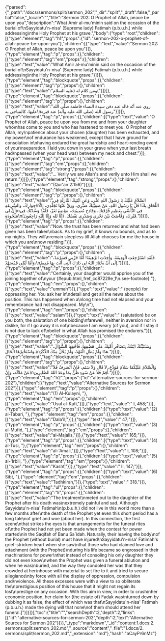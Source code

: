 {"parsed":{"_path":"/docs/sermons/split/sermon_202","_dir":"split","_draft":false,"_partial":false,"_locale":"","title":"Sermon 202:  O Prophet of Allah, peace be upon you","description":"What Amir al-mu'minin said on the occasion of the burial of\nSayyidatu'n-nisa' (Supreme lady) Fatimah (p.b.u.h.) while addressing\nthe Holy Prophet at his grave.","body":{"type":"root","children":[{"type":"element","tag":"h1","props":{"id":"sermon-202-o-prophet-of-allah-peace-be-upon-you"},"children":[{"type":"text","value":"Sermon 202:  O Prophet of Allah, peace be upon you"}]},{"type":"element","tag":"p","props":{},"children":[{"type":"element","tag":"em","props":{},"children":[{"type":"text","value":"What Amir al-mu'minin said on the occasion of the burial of\nSayyidatu'n-nisa' (Supreme lady) Fatimah (p.b.u.h.) while addressing\nthe Holy Prophet at his grave."}]}]},{"type":"element","tag":"blockquote","props":{},"children":[{"type":"element","tag":"p","props":{},"children":[{"type":"text","value":"ومن كلام له (عليه السلام("}]}]},{"type":"element","tag":"blockquote","props":{},"children":[{"type":"element","tag":"p","props":{},"children":[{"type":"text","value":"روي عنه أنّه قاله عند دفن سيدة النساء فاطمة صلّى الله عليها، كالمناجي به\nرسول الله (صلى الله عليه وآله) عند قبره"}]}]},{"type":"element","tag":"p","props":{},"children":[{"type":"text","value":"O Prophet of Allah, peace be upon you from me and from your daughter who\nhas come to you and who has hastened to meet you. O Prophet of Allah, my\npatience about your chosen (daughter) has been exhausted, and my power\nof endurance has weakened, except that I have ground for consolation in\nhaving endured the great hardship and heart-rending event of your\nseparation. I laid you down in your grave when your last breath had\npassed (when your head was) between my neck and chest."}]},{"type":"element","tag":"p","props":{},"children":[{"type":"element","tag":"em","props":{},"children":[{"type":"element","tag":"strong","props":{},"children":[{"type":"text","value":"... Verily we are Allah's and verily unto Him shall we return."}]}]},{"type":"element","tag":"strong","props":{},"children":[{"type":"text","value":"(Qur'an 2:156)"}]}]},{"type":"element","tag":"blockquote","props":{},"children":[{"type":"element","tag":"p","props":{},"children":[{"type":"text","value":"السَّلاَمُ عَلَيْكَ يَا رَسُولَ اللهِ عَنِّي، وَعَنِ ابْنَتِكَ النَّازِلَةِ فِي جِوَارِكَ، وَالسَّرِيعَةِ\nاللَّحَاقِ بِكَ! قَلَّ يَا رَسُولَ اللهِ، عَنْ صَفِيَّتِكَ صَبْرِي، وَرَقَّ عَنْهَا تَجَلُّدِي، إِلاَّ أَنَّ لِي\nفِي التَّأَسِّيِ بِعَظِيمِ فُرْقَتِكَ، وَفَادِحِ مُصِيبَتِكَ، مَوْضِعَ تَعَزّ، فَلَقَدْ وَسَّدْتُكَ فِي مَلْحُودَةِ\nقَبْرِكَ، وَفَاضَتْ بَيْنَ نَحْرِي وَصَدْرِي نَفْسُكَ. (إنَّا لله وَإِنَّا إِلَيْهِ رَاجِعُونَ)."}]}]},{"type":"element","tag":"p","props":{},"children":[{"type":"text","value":"Now. the trust has been returned and what had been given has been taken\nback. As to my grief, it knows no bounds, and as to my nights. They will\nremain sleepless till Allah chooses for me the house in which you are\nnow residing."}]},{"type":"element","tag":"blockquote","props":{},"children":[{"type":"element","tag":"p","props":{},"children":[{"type":"text","value":"فَلَقَدِ اسْتُرْجِعَتِ الْوَدِيعَةُ، وَأُخِذَتِ الرَّهِينَةُ! أَمَّا حُزْنِي فَسَرْمَدٌ، وَأَمَّا لَيْلِي فَمُسَهَّدٌ،\nإِلَى أَنْ يَخْتَارَ اللهُ لِي دَارَكَ الَّتِي أَنْتَ بِهَا مُقِيمٌ."}]}]},{"type":"element","tag":"p","props":{},"children":[{"type":"text","value":"Certainly, your daughter would apprise you of the joining together of\nyour {#epub.html_fref_cc87229e_1\n.see-footnote} "},{"type":"element","tag":"em","props":{},"children":[{"type":"text","value":"ummah"}]},{"type":"text","value":" (people) for oppressing her. You ask her in\ndetail and get all the news about the position. This has happened when a\nlong time had not elapsed and your remembrance had not disappeared. My\n"},{"type":"element","tag":"em","props":{},"children":[{"type":"text","value":"salam"}]},{"type":"text","value":" (salutation) be on you both, the salutation of one bidding\nfarewell, neither in aversion nor in dislike, for if I go away it is not\nbecause I am weary (of you), and if I stay it is not due to lack of\nbelief in what Allah has promised the endurers."}]},{"type":"element","tag":"blockquote","props":{},"children":[{"type":"element","tag":"p","props":{},"children":[{"type":"text","value":"وَسَتُنَبِّئُكَ ابْنَتُكَ بِتَضَافُرِ أُمَّتِكَ عَلَى هَضْمِهَا، فَأَحْفِهَا السُّؤَالَ، وَاسْتَخْبِرْهَا الْحَالَ،\nهذَا وَلَمْ يَطُلِ الْعَهْدُ، وَلَمْ يَخْلُ مِنْكَ الذِّكْرُ."}]}]},{"type":"element","tag":"blockquote","props":{},"children":[{"type":"element","tag":"p","props":{},"children":[{"type":"text","value":"وَالْسَّلاَمُ عَلَيْكُمَا سَلاَمَ مُوَدِّع، لاَ قَال وَلاَ سَئم، فَإنْ أَنْصَرِفْ فَلاَ عَنْ مَلاَلَة، وَإِنْ\nأُقِمْ فَلاَ عَنْ سُوءِ ظَنٍّ بِمَا وَعَدَ اللهُ الصَّابِرِينَ."}]}]},{"type":"element","tag":"h2","props":{"id":"alternative-sources-for-sermon-202"},"children":[{"type":"text","value":"Alternative Sources for Sermon 202"}]},{"type":"element","tag":"p","props":{},"children":[{"type":"text","value":"(1) Al-Kulayni, "},{"type":"element","tag":"em","props":{},"children":[{"type":"text","value":"Usul al-Kafi,"}]},{"type":"text","value":" I, 458;"}]},{"type":"element","tag":"p","props":{},"children":[{"type":"text","value":"(2) al-Tabari, "},{"type":"element","tag":"em","props":{},"children":[{"type":"text","value":"Dala'il,"}]},{"type":"text","value":" 47;"}]},{"type":"element","tag":"p","props":{},"children":[{"type":"text","value":"(3) al-Mufid, "},{"type":"element","tag":"em","props":{},"children":[{"type":"text","value":"al-Majalis,"}]},{"type":"text","value":" 165;"}]},{"type":"element","tag":"p","props":{},"children":[{"type":"text","value":"(4) al-Tusi, "},{"type":"element","tag":"em","props":{},"children":[{"type":"text","value":"al-'Amali,"}]},{"type":"text","value":" I, 108;"}]},{"type":"element","tag":"p","props":{},"children":[{"type":"text","value":"(5) al-'Irbili, "},{"type":"element","tag":"em","props":{},"children":[{"type":"text","value":"Kashf,"}]},{"type":"text","value":" II, 147;"}]},{"type":"element","tag":"p","props":{},"children":[{"type":"text","value":"(6) Sibt, "},{"type":"element","tag":"em","props":{},"children":[{"type":"text","value":"Tadhkirah,"}]},{"type":"text","value":" 318."}]},{"type":"element","tag":"ul","props":{},"children":[{"type":"element","tag":"li","props":{},"children":[{"type":"text","value":"The treatment\nmeted out to the daughter of the Prophet after his death was\nextremely painful and sad. Although Sayyidatu'n-nisa' Fatimah\n(p.b.u.h.) did not live in this world more than a few months after\nthe death of the Prophet yet even this short period has a long tale\nof grief and woe (about her). In this connection, the first scene\nthat strikes the eyes is that arrangements for the funeral rites of\nthe Prophet had not yet been made when the contest for power started\nin the Saqifah of Banu Sa`idah. Naturally, their leaving the body\nof the Prophet (without burial) must have injured\nSayyidatu'n-nisa' Fatimah's grief-stricken heart when she saw\nthat those who had claimed love and attachment (with the Prophet)\nduring his life became so engrossed in their machinations for power\nthat instead of consoling his only daughter they did not even know\nwhen the Prophet was given a funeral ablution and when he was\nburied, and the way they condoled her was that they crowded at her\nhouse with material to set fire to it and tried to secure allegiance\nby force with all the display of oppression, compulsion and\nviolence. All these excesses were with a view to so obliterate the\nprestigious position of this house that it might not regain its lost\nprestige on any occasion. With this aim in view, in order to crush\nher economic position, her claim for (the estate of) Fadak was\nturned down by dubbing it as false, the effect of which was that\nSayyidatu'n-nisa' Fatimah (p.b.u.h.) made the dying will that none\nof them should attend her funeral.]"}]}]}],"toc":{"title":"","searchDepth":2,"depth":2,"links":[{"id":"alternative-sources-for-sermon-202","depth":2,"text":"Alternative Sources for Sermon 202"}]}},"_type":"markdown","_id":"content:1.docs:2. sermons:split:sermon_202.md","_source":"content","_file":"1.docs/2. sermons/split/sermon_202.md","_extension":"md"},"hash":"aCayPr6nMz"}